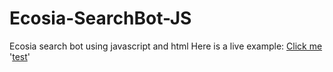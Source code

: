 # Ecosia-SearchBot-JS
Ecosia search bot using javascript and html
Here is a live example: [Click me](http://earthbull.mintme.host/ecosia.html)
'<a href='http://earthbull.mintme.host/ecosia.html' target='_blank'>test</a>'
